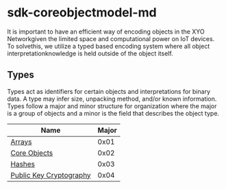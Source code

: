 # sdk-coreobjectmodel-md

It is important to have an efficient way of encoding objects in the XYO Networkgiven  the  limited  space  and  computational  power  on  IoT  devices.   To  solvethis, we utilize a typed based encoding system where all object interpretationknowledge is held outside of the object itself.

## Types

Types act as identifiers for certain objects and interpretations for binary data. A type may infer size,  unpacking method,  and/or known information.  Types follow a major and minor structure for organization where the major is a group of objects and a minor is the field that describes the object type. 

Name | Major
--- | --- |
[Arrays](https://github.com/XYOracleNetwork/sdk-coreobjectmodel-json/blob/master/arrays.md) | 0x01
[Core Objects](https://github.com/XYOracleNetwork/sdk-coreobjectmodel-json/blob/master/coreObjects.md) | 0x02
[Hashes](https://github.com/XYOracleNetwork/sdk-coreobjectmodel-md/blob/master/hashes.md) | 0x03
[Public Key Cryptography](https://github.com/XYOracleNetwork/sdk-coreobjectmodel-md/blob/master/publicKeyCryptography.md) | 0x04
